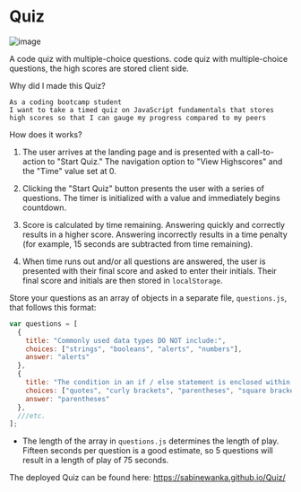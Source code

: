 # Quiz

![image](https://user-images.githubusercontent.com/55050594/77820007-69025580-70df-11ea-861b-9c757a3bd97c.png)

A code quiz with multiple-choice questions. code quiz with multiple-choice questions, the high scores are stored client side. 

Why did I made this Quiz? 

```
As a coding bootcamp student
I want to take a timed quiz on JavaScript fundamentals that stores high scores so that I can gauge my progress compared to my peers
```

How does it works? 

1. The user arrives at the landing page and is presented with a call-to-action to "Start Quiz." The navigation option to "View Highscores" and the "Time" value set at 0.

2. Clicking the "Start Quiz" button presents the user with a series of questions. The timer is initialized with a value and immediately begins countdown.

3.  Score is calculated by time remaining. Answering quickly and correctly results in a higher score. Answering incorrectly results in a time penalty (for example, 15 seconds are subtracted from time remaining).

4.  When time runs out and/or all questions are answered, the user is presented with their final score and asked to enter their initials. Their final score and initials are then stored in `localStorage`.

Store your questions as an array of objects in a separate file, `questions.js`, that follows this format:

```js
var questions = [
  {
    title: "Commonly used data types DO NOT include:",
    choices: ["strings", "booleans", "alerts", "numbers"],
    answer: "alerts"
  },
  {
    title: "The condition in an if / else statement is enclosed within ____.",
    choices: ["quotes", "curly brackets", "parentheses", "square brackets"],
    answer: "parentheses"
  },
  ///etc.
];
```

* The length of the array in `questions.js` determines the length of play. Fifteen seconds per question is a good estimate, so 5 questions will result in a length of play of 75 seconds.

The deployed Quiz can be found here:  https://sabinewanka.github.io/Quiz/




